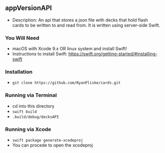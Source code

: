 ## appVersionAPI
* Description: An api that stores a json file with decks that hold flash cards to be written to and read from. It is written using server-side Swift.

### You Will Need
* macOS with Xcode 9.x OR linux system and install Swift!
* Instructions to install Swift: https://swift.org/getting-started/#installing-swift

### Installation
* `git clone https://github.com/RyanPliske/cards.git`

### Running via Terminal
* cd into this directory
* `swift build`
* `.build/debug/decksAPI`

### Running via Xcode
* `swift package generate-xcodeproj`
* You can procede to open the xcodeproj
